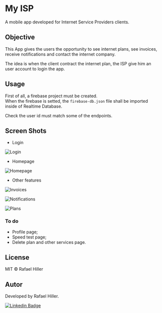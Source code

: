 # My ISP

A mobile app developed for Internet Service Providers clients. 

## Objective

This App gives the users the opportunity to see internet plans, see invoices, receive notifications and contact the internet company.

The idea is when the client contract the internet plan, the ISP give him an user account to login the app.

## Usage

First of all, a firebase project must be created.</br>When the firebase is setted, the ```firebase-db.json``` file shall be imported inside of Realtime Database.

Check the user id must match some of the endpoints.  


## Screen Shots

* Login

![Login](/images/login.png)

* Homepage

![Homepage](/images/home_page.png)

* Other features

![Invoices](/images/invoices.png)

![Notifications](/images/notifications.png)

![Plans](/images/plans.png)

### To do
* Profile page;
* Speed test page;
* Delete plan and other services page.

## License

MIT © Rafael Hiller

## Autor

Developed by Rafael Hiller.

[![Linkedin Badge](https://img.shields.io/badge/-Rafael-blue?style=flat-square&logo=Linkedin&logoColor=white&link=hhttps://www.linkedin.com/in/rafael-hiller-0aa187133/)](https://www.linkedin.com/in/rafael-hiller-0aa187133/) 